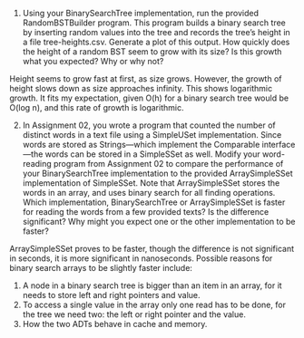 1. Using your BinarySearchTree implementation, run the provided RandomBSTBuilder program. This program builds a binary search tree by inserting random values into the tree and records the tree’s height in a file tree-heights.csv. Generate a plot of this output. How quickly does the height of a random BST seem to grow with its size? Is this growth what you expected? Why or why not?

Height seems to grow fast at first, as size grows. However, the growth of height slows down as size approaches infinity.
This shows logarithmic growth.
It fits my expectation, given O(h) for a binary search tree would be O(log n), and this rate of growth is logarithmic.

2. In Assignment 02, you wrote a program that counted the number of distinct words in a text file using a SimpleUSet implementation. Since words are stored as Strings—which implement the Comparable interface—the words can be stored in a SimpleSSet as well. Modify your word-reading program from Assignment 02 to compare the performance of your BinarySearchTree implementation to the provided ArraySimpleSSet implementation of SimpleSSet. Note that ArraySimpleSSet stores the words in an array, and uses binary search for all finding operations. Which implementation, BinarySearchTree or ArraySimpleSSet is faster for reading the words from a few provided texts? Is the difference significant? Why might you expect one or the other implementation to be faster?

ArraySimpleSSet proves to be faster, though the difference is not significant in seconds, it is more significant in nanoseconds. 
Possible reasons for binary search arrays to be slightly faster include:
1) A node in a binary search tree is bigger than an item in an array, for it needs to store left and right pointers and value.
2) To access a single value in the array only one read has to be done, for the tree we need two: the left or right pointer and the value.
3) How the two ADTs behave in cache and memory.  
